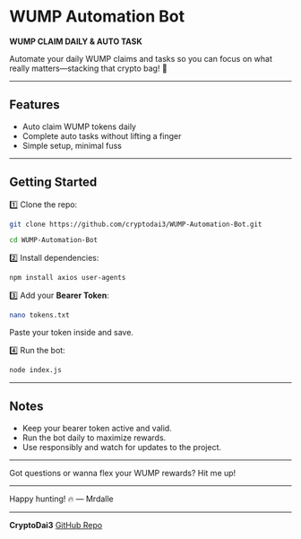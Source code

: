# WUMP Automation Bot

**WUMP CLAIM DAILY & AUTO TASK**

Automate your daily WUMP claims and tasks so you can focus on what really matters—stacking that crypto bag! 🚀

---

## Features

- Auto claim WUMP tokens daily  
- Complete auto tasks without lifting a finger  
- Simple setup, minimal fuss  

---

## Getting Started

1️⃣ Clone the repo:

```bash
git clone https://github.com/cryptodai3/WUMP-Automation-Bot.git
```
```bash
cd WUMP-Automation-Bot
````

2️⃣ Install dependencies:

```bash
npm install axios user-agents
```

3️⃣ Add your **Bearer Token**:

```bash
nano tokens.txt
```

Paste your token inside and save.

4️⃣ Run the bot:

```bash
node index.js
```

---

## Notes

* Keep your bearer token active and valid.
* Run the bot daily to maximize rewards.
* Use responsibly and watch for updates to the project.

---

Got questions or wanna flex your WUMP rewards? Hit me up!

---

Happy hunting! 🔥
— Mrdalle

---

**CryptoDai3**
[GitHub Repo](https://github.com/cryptodai3/WUMP-Automation-Bot)

```
